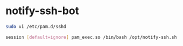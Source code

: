# notify-ssh-bot

```bash
sudo vi /etc/pam.d/sshd

session [default=ignore] pam_exec.so /bin/bash /opt/notify-ssh.sh
```
